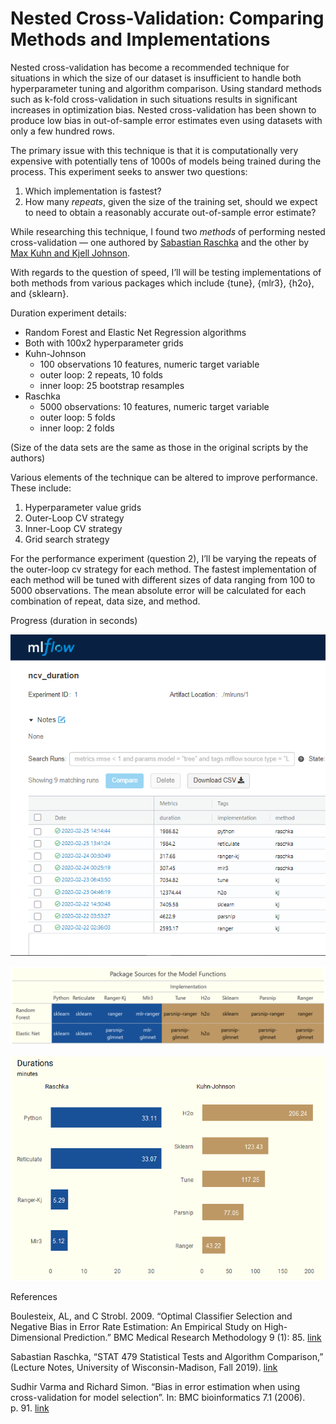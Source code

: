 
# Nested Cross-Validation: Comparing Methods and Implementations

Nested cross-validation has become a recommended technique for
situations in which the size of our dataset is insufficient to handle
both hyperparameter tuning and algorithm comparison. Using standard
methods such as k-fold cross-validation in such situations results in
significant increases in optimization bias. Nested cross-validation has
been shown to produce low bias in out-of-sample error estimates even
using datasets with only a few hundred rows.

The primary issue with this technique is that it is computationally very
expensive with potentially tens of 1000s of models being trained during
the process. This experiment seeks to answer two questions:

1.  Which implementation is fastest?  
2.  How many *repeats*, given the size of the training set, should we
    expect to need to obtain a reasonably accurate out-of-sample error
    estimate?

While researching this technique, I found two *methods* of performing
nested cross-validation — one authored by [Sabastian
Raschka](https://github.com/rasbt/stat479-machine-learning-fs19/blob/master/11_eval4-algo/code/11-eval4-algo__nested-cv_verbose1.ipynb)
and the other by [Max Kuhn and Kjell
Johnson](https://tidymodels.github.io/rsample/articles/Applications/Nested_Resampling.html).

With regards to the question of speed, I’ll will be testing
implementations of both methods from various packages which include
{tune}, {mlr3}, {h2o}, and {sklearn}.

Duration experiment details:

  - Random Forest and Elastic Net Regression algorithms  
  - Both with 100x2 hyperparameter grids  
  - Kuhn-Johnson
      - 100 observations 10 features, numeric target variable  
      - outer loop: 2 repeats, 10 folds  
      - inner loop: 25 bootstrap resamples  
  - Raschka
      - 5000 observations: 10 features, numeric target variable  
      - outer loop: 5 folds  
      - inner loop: 2 folds

(Size of the data sets are the same as those in the original scripts by
the authors)

Various elements of the technique can be altered to improve performance.
These include:

1.  Hyperparameter value grids  
2.  Outer-Loop CV strategy  
3.  Inner-Loop CV strategy  
4.  Grid search strategy

For the performance experiment (question 2), I’ll be varying the repeats
of the outer-loop cv strategy for each method. The fastest
implementation of each method will be tuned with different sizes of data
ranging from 100 to 5000 observations. The mean absolute error will be
calculated for each combination of repeat, data size, and method.

Progress (duration in seconds)

![](duration-experiment/outputs/0225-results.png)

![](duration-experiment/outputs/duration-pkg-tbl.png)

![](README_files/figure-gfm/unnamed-chunk-1-1.png)<!-- -->

References

Boulesteix, AL, and C Strobl. 2009. “Optimal Classifier Selection and
Negative Bias in Error Rate Estimation: An Empirical Study on
High-Dimensional Prediction.” BMC Medical Research Methodology 9 (1):
85.
[link](https://www.researchgate.net/publication/40756303_Optimal_classifier_selection_and_negative_bias_in_error_rate_estimation_An_empirical_study_on_high-dimensional_prediction)

Sabastian Raschka, “STAT 479 Statistical Tests and Algorithm
Comparison,” (Lecture Notes, University of Wisconsin-Madison, Fall
2019).
[link](https://github.com/rasbt/stat479-machine-learning-fs19/blob/master/11_eval4-algo/11-eval4-algo__notes.pdf)

Sudhir Varma and Richard Simon. “Bias in error estimation when using
cross-validation for model selection”. In: BMC bioinformatics 7.1
(2006). p. 91.
[link](https://bmcbioinformatics.biomedcentral.com/articles/10.1186/1471-2105-7-91)
